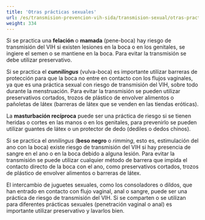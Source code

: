 ```yaml
---
title: 'Otras prácticas sexuales'
url: /es/transmision-prevencion-vih-sida/transmision-sexual/otras-practicas-sexuales
weight: 334
---
```


Si se practica una **felación** o **mamada** (pene-boca) hay riesgo de transmisión del VIH si existen lesiones en la boca o en los genitales, se ingiere el semen o se mantiene en la boca. Para evitar la transmisión se debe utilizar preservativo.

Si se practica el **_cunnilingus_** (vulva-boca) es importante utilizar barreras de protección para que la boca no entre en contacto con los flujos vaginales, ya que es una práctica sexual con riesgo de transmisión del VIH, sobre todo durante la menstruación. Para evitar la transmisión se pueden utilizar preservativos cortados, trozos de plástico de envolver alimentos o pañoletas de látex (barreras de látex que se venden en las tiendas eróticas).

La **masturbación recíproca** puede ser una práctica de riesgo si se tienen heridas o cortes en las manos o en los genitales, para prevenirlo se pueden utilizar guantes de látex o un protector de dedo (dediles o dedos chinos).

Si se practica el _annilingus_ (**beso negro** o _rimming_, esto es, estimulación del ano con la boca) existe riesgo de transmisión del VIH si hay presencia de sangre en el ano o en la boca debido a alguna lesión. Para evitar la transmisión se puede utilizar cualquier método de barrera que impida el contacto directo de la boca con el ano, como preservativos cortados, trozos de plástico de envolver alimentos o barreras de látex.

El intercambio de juguetes sexuales, como los consoladores o dildos, que han entrado en contacto con flujo vaginal, anal o sangre, puede ser una práctica de riesgo de transmisión del VIH. Si se comparten o se utilizan para diferentes prácticas sexuales (penetración vaginal o anal) es importante utilizar preservativo y lavarlos bien.
